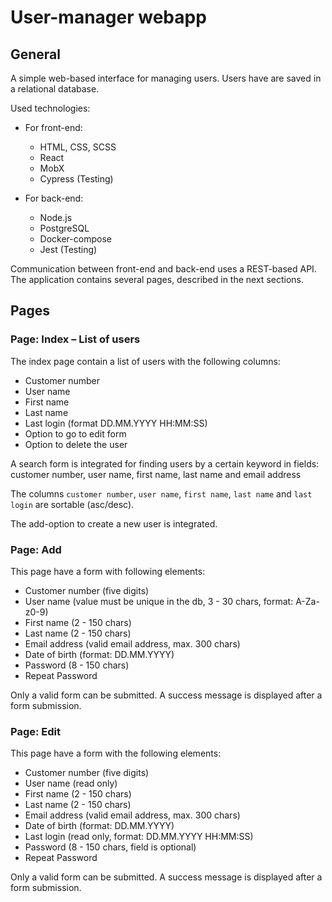 # User-manager webapp

## General

A simple web-based interface for managing users. Users have are saved in a relational database.

Used technologies:

- For front-end:
  - HTML, CSS, SCSS
  - React
  - MobX
  - Cypress (Testing)

- For back-end:
  - Node.js
  - PostgreSQL
  - Docker-compose
  - Jest (Testing)

Communication between front-end and back-end uses a REST-based API. The application contains several pages, described in the next sections.

## Pages

### Page: Index – List of users

The index page contain a list of users with the following columns:

- Customer number
- User name
- First name
- Last name
- Last login (format DD.MM.YYYY HH:MM:SS)
- Option to go to edit form
- Option to delete the user

A search form is integrated for finding users by a certain keyword in fields: customer number, user name, first name, last name and email address

The columns `customer number`, `user name`, `first name`, `last name` and `last login` are sortable (asc/desc).

The add-option to create a new user is integrated.

### Page: Add

This page have a form with following elements:

- Customer number (five digits)
- User name (value must be unique in the db, 3 - 30 chars, format: A-Za-z0-9)
- First name (2 - 150 chars)
- Last name (2 - 150 chars)
- Email address (valid email address, max. 300 chars)
- Date of birth (format: DD.MM.YYYY)
- Password (8 - 150 chars)
- Repeat Password

Only a valid form can be submitted. A success message is displayed after a form submission.

### Page: Edit

This page have a form with the following elements:

- Customer number (five digits)
- User name (read only)
- First name (2 - 150 chars)
- Last name (2 - 150 chars)
- Email address (valid email address, max. 300 chars)
- Date of birth (format: DD.MM.YYYY)
- Last login (read only, format: DD.MM.YYYY HH:MM:SS)
- Password (8 - 150 chars, field is optional)
- Repeat Password

Only a valid form can be submitted. A success message is displayed after a form submission.

